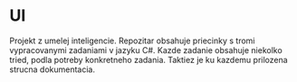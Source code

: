 # UI
Projekt z umelej inteligencie. Repozitar obsahuje priecinky s tromi vypracovanymi zadaniami v jazyku C#. Kazde zadanie obsahuje niekolko tried, podla potreby konkretneho zadania. Taktiez je ku kazdemu prilozena strucna dokumentacia.
